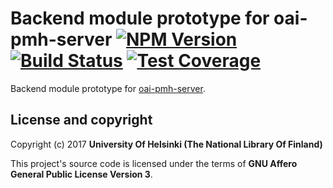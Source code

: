 # Backend module prototype for oai-pmh-server [![NPM Version](https://img.shields.io/npm/v/@natlibfi/oai-pmh-server-backend-module-prototype.svg)](https://npmjs.org/package/@natlibfi/oai-pmh-server-backend-module-prototype) [![Build Status](https://travis-ci.org/NatLibFi/<TEMPLATE>.svg)](https://travis-ci.org/NatLibFi/oai-pmh-server-backend-module-prototype) [![Test Coverage](https://codeclimate.com/github/NatLibFi/oai-pmh-server-backend-module-prototype/badges/coverage.svg)](https://codeclimate.com/github/NatLibFi/oai-pmh-server-backend-module-prototype/coverage)

Backend module prototype for [oai-pmh-server](https://github.com/natlibfi/oai-pmh-server).

## License and copyright

Copyright (c) 2017 **University Of Helsinki (The National Library Of Finland)**

This project's source code is licensed under the terms of **GNU Affero General Public License Version 3**.
